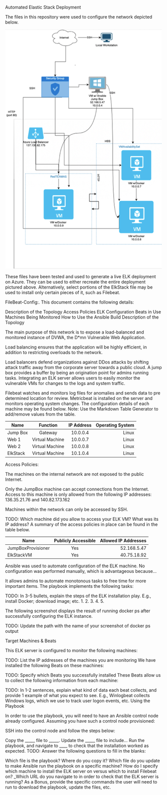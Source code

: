 Automated Elastic Stack Deployment

The files in this repository were used to configure the network depicted below.

![alt text](Diagrams/NetworkDiagram.png "topology diagram") 

These files have been tested and used to generate a live ELK deployment on Azure. They can be used to either recreate the entire deployment pictured above. Alternatively, select portions of the ElkStack file may be used to install only certain pieces of it, such as Filebeat.

FileBeat-Config:.
This document contains the following details:

Description of the Topology
Access Policies
ELK Configuration
Beats in Use
Machines Being Monitored
How to Use the Ansible Build
Description of the Topology

The main purpose of this network is to expose a load-balanced and monitored instance of DVWA, the D*mn Vulnerable Web Application.

Load balancing ensures that the application will be highly efficient, in addition to restricting overloads to the network.

Load balancers defend organizations against DDos attacks by shifting attack traffic away from the corporate server towards a public cloud.   A jump box provides a buffer by being an origination point for admins running tasks.  Integrating an ELK server allows users to easily monitor the vulnerable VMs for changes to the logs and system traffic.

Filebeat watches and monitors log files for anomalies and sends data to pre determined location for review.
Metricbeat is installed on the server and monitors operating system changes.
The configuration details of each machine may be found below. Note: Use the Markdown Table Generator to add/remove values from the table.

| Name	  | Function	| IP Address	| Operating System
|-------- |:---------:| :----------:|-----------------:|
|Jump Box	| Gateway	  |  10.0.0.4	  |       Linux      |
|Web 1		| Virtual Machine | 10.0.0.7 | Linux | 
|Web 2		|	Virtual Machine | 10.0.0.8 | Linux |
|ElkStack	|	Virtual Machine | 10.1.0.4 | Linux |

Access Policies:

The machines on the internal network are not exposed to the public Internet.

Only the JumpBox machine can accept connections from the Internet. Access to this machine is only allowed from the following IP addresses: 136.35.21.76 and 140.82.173.162


Machines within the network can only be accessed by SSH.

TODO: Which machine did you allow to access your ELK VM? What was its IP address?
A summary of the access policies in place can be found in the table below.


| Name	| Publicly Accessible	 | Allowed IP Addresses
| ------| :------------------: | -------------------: |
| JumpBoxProvisioner	| Yes      |  52.168.5.47
|ElkStackVM | Yes     |     40.75.18.92

Ansible was used to automate configuration of the ELK machine. No configuration was performed manually, which is advantageous because...

It allows admins to automate monotonous tasks to free time for more important items.
The playbook implements the following tasks:

TODO: In 3-5 bullets, explain the steps of the ELK installation play. E.g., install Docker; download image; etc.
1.
2.
3.
4.
5.

The following screenshot displays the result of running docker ps after successfully configuring the ELK instance.

TODO: Update the path with the name of your screenshot of docker ps output

Target Machines & Beats

This ELK server is configured to monitor the following machines:

TODO: List the IP addresses of the machines you are monitoring
We have installed the following Beats on these machines:

TODO: Specify which Beats you successfully installed
These Beats allow us to collect the following information from each machine:

TODO: In 1-2 sentences, explain what kind of data each beat collects, and provide 1 example of what you expect to see. E.g., Winlogbeat collects Windows logs, which we use to track user logon events, etc.
Using the Playbook

In order to use the playbook, you will need to have an Ansible control node already configured. Assuming you have such a control node provisioned:

SSH into the control node and follow the steps below:

Copy the _____ file to _____.
Update the _____ file to include...
Run the playbook, and navigate to ____ to check that the installation worked as expected.
TODO: Answer the following questions to fill in the blanks:

Which file is the playbook? Where do you copy it?
Which file do you update to make Ansible run the playbook on a specific machine? How do I specify which machine to install the ELK server on versus which to install Filebeat on?
_Which URL do you navigate to in order to check that the ELK server is running?
As a Bonus, provide the specific commands the user will need to run to download the playbook, update the files, etc.
